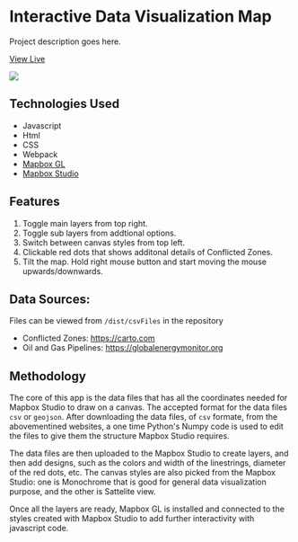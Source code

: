 # Interactive Data Visualization Map

Project description goes here.

[View Live](https://shirshodipto.github.io/interactive-map)

![](./dist/gifs/interactiveMap3.webp)

## Technologies Used

- Javascript
- Html
- CSS
- Webpack
- [Mapbox GL](https://www.mapbox.com)
- [Mapbox Studio](https://www.mapbox.com)

## Features

1. Toggle main layers from top right.
2. Toggle sub layers from addtional options.
3. Switch between canvas styles from top left.
4. Clickable red dots that shows additonal details of Conflicted Zones.
5. Tilt the map. Hold right mouse button and start moving the mouse upwards/downwards.

## Data Sources:

Files can be viewed from `/dist/csvFiles` in the repository

- Conflicted Zones: https://carto.com
- Oil and Gas Pipelines: https://globalenergymonitor.org

## Methodology

The core of this app is the data files that has all the coordinates needed for Mapbox Studio to draw on a canvas. The accepted format for the data files `csv` or `geojson`. After downloading the data files, of `csv` formate, from the abovementined websites, a one time Python's Numpy code is used to edit the files to give them the structure Mapbox Studio requires.

The data files are then uploaded to the Mapbox Studio to create layers, and then add designs, such as the colors and width of the linestrings, diameter of the red dots, etc. The canvas styles are also picked from the Mapbox Studio: one is Monochrome that is good for general data visualization purpose, and the other is Sattelite view.

Once all the layers are ready, Mapbox GL is installed and connected to the styles created with Mapbox Studio to add further interactivity with javascript code.
